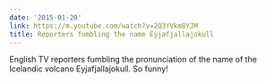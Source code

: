 ```yaml
---
date: '2015-01-20'
link: https://m.youtube.com/watch?v=2Q3YVkm8YJM
title: Reporters fumbling the name Eyjafjallajokull
---
```


English TV reporters fumbling the pronunciation of the name of the Icelandic volcano Eyjafjallajokull. So funny!
